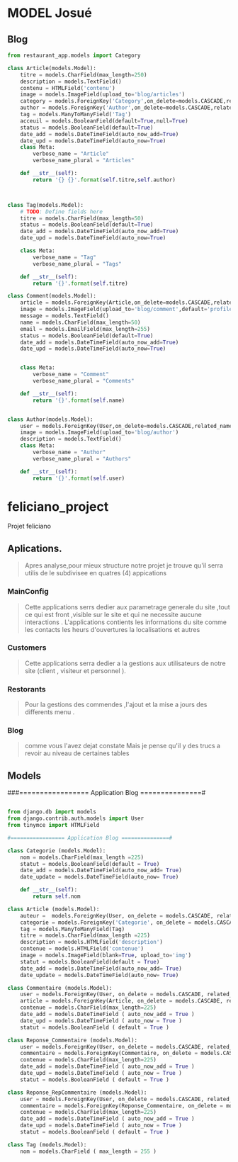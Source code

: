 # MODEL Josué

## Blog
```python
from restaurant_app.models import Category

class Article(models.Model):
    titre = models.CharField(max_length=250)
    description = models.TextField()
    contenu = HTMLField('contenu')
    image = models.ImageField(upload_to='blog/articles')
    category = models.ForeignKey('Category',on_delete=models.CASCADE,related_name='category_arcticle')
    author = models.ForeignKey('Author',on_delete=models.CASCADE,related_name='author_article')
    tag = models.ManyToManyField('Tag')
    acceuil = models.BooleanField(default=True,null=True)
    status = models.BooleanField(default=True)
    date_add = models.DateTimeField(auto_now_add=True)
    date_upd = models.DateTimeField(auto_now=True)
    class Meta:
        verbose_name = "Article"
        verbose_name_plural = "Articles"

    def __str__(self):
        return '{} {}'.format(self.titre,self.author)



class Tag(models.Model):
    # TODO: Define fields here
    titre = models.CharField(max_length=50)
    status = models.BooleanField(default=True)
    date_add = models.DateTimeField(auto_now_add=True)
    date_upd = models.DateTimeField(auto_now=True)

    class Meta:
        verbose_name = "Tag"
        verbose_name_plural = "Tags"

    def __str__(self):
        return '{}'.format(self.titre)

class Comment(models.Model):
    article = models.ForeignKey(Article,on_delete=models.CASCADE,related_name='article_comment')
    image = models.ImageField(upload_to='blog/comment',default='profile/default.png')
    message = models.TextField()
    name = models.CharField(max_length=50)
    email = models.EmailField(max_length=255)
    status = models.BooleanField(default=True)
    date_add = models.DateTimeField(auto_now_add=True)
    date_upd = models.DateTimeField(auto_now=True)


    class Meta:
        verbose_name = "Comment"
        verbose_name_plural = "Comments"

    def __str__(self):
        return '{}'.format(self.name)


class Author(models.Model):
    user = models.ForeignKey(User,on_delete=models.CASCADE,related_name='auteur')
    image = models.ImageField(upload_to='blog/author')
    description = models.TextField()
    class Meta:
        verbose_name = "Author"
        verbose_name_plural = "Authors"

    def __str__(self):
        return '{}'.format(self.user)
```
    







# feliciano_project
 Projet feliciano
 
 ## Aplications.
 >Apres analyse,pour mieux structure notre projet je trouve qu'il serra utilis de le subdivisee en quatres (4) appications
 ### MainConfig
 >   Cette applications serrs dedier aux parametrage generale du site ,tout ce qui est front ,visible sur le site et qui ne necessite 
 >   aucune interactions .
 >   L'applications contients les informations du site comme les contacts les heurs d'ouvertures la localisations et autres 
 ### Customers
 >   Cette applications serra dedier a la gestions aux utilisateurs de notre site (client , visiteur et personnel ).
 ### Restorants 
 >   Pour la gestions des commendes ,l'ajout et la mise a jours des differents menu .
 ### Blog
 >   comme vous l'avez dejat constate 
 >   Mais je pense qu'il y des trucs a revoir au niveau de certaines tables 
 
 ## Models

###================= Application Blog ===============#

```python

from django.db import models
from django.contrib.auth.models import User
from tinymce import HTMLField

#================= Application Blog ===============#

class Categorie (models.Model):
    nom = models.CharField(max_length =225)
    statut = models.BooleanField(default = True)
    date_add = models.DateTimeField(auto_now_add= True)
    date_update = models.DateTimeField(auto_now= True)

    def __str__(self):
        return self.nom

class Article (models.Model):
    auteur =  models.ForeignKey(User, on_delete = models.CASCADE, related_name = 'categorie_user',)
    categorie = models.ForeignKey('Categorie', on_delete = models.CASCADE, related_name = 'categorie_article')
    tag = models.ManyToManyField(Tag)
    titre = models.CharField(max_length =225)
    description = models.HTMLField('description')
    contenue = models.HTMLField('contenue')
    image = models.ImageField(blank=True, upload_to='img')
    statut = models.BooleanField(default = True)
    date_add = models.DateTimeField(auto_now_add= True)
    date_update = models.DateTimeField(auto_now= True)

class Commentaire (models.Model):
    user = models.ForeignKey(User, on_delete = models.CASCADE, related_name = 'Commentair_user',)
    article = models.ForeignKey(Article, on_delete = models.CASCADE, related_name = 'article_commente',)
    contenue = models.CharField(max_length=225)
    date_add = models.DateTimeField ( auto_now_add = True )
    date_upd = models.DateTimeField ( auto_now = True )
    statut = models.BooleanField ( default = True )

class Reponse_Commentaire (models.Model):
    user = models.ForeignKey(User, on_delete = models.CASCADE, related_name = 'Repose_user',)
    commentaire = models.ForeignKey(Commentaire, on_delete = models.CASCADE, related_name = 'commente_rep',)
    contenue = models.CharField(max_length=225)
    date_add = models.DateTimeField ( auto_now_add = True )
    date_upd = models.DateTimeField ( auto_now = True )
    statut = models.BooleanField ( default = True )

class Reponse_RepCommentaire (models.Model):
    user = models.ForeignKey(User, on_delete = models.CASCADE, related_name = 'Repose_user',)
    commentaire = models.ForeignKey(Reponse_Commentaire, on_delete = models.CASCADE, related_name = 'commente_rep_rep',)
    contenue = models.CharField(max_length=225)
    date_add = models.DateTimeField ( auto_now_add = True )
    date_upd = models.DateTimeField ( auto_now = True )
    statut = models.BooleanField ( default = True )

class Tag (models.Model):
    nom = models.CharField ( max_length = 255 )


```
